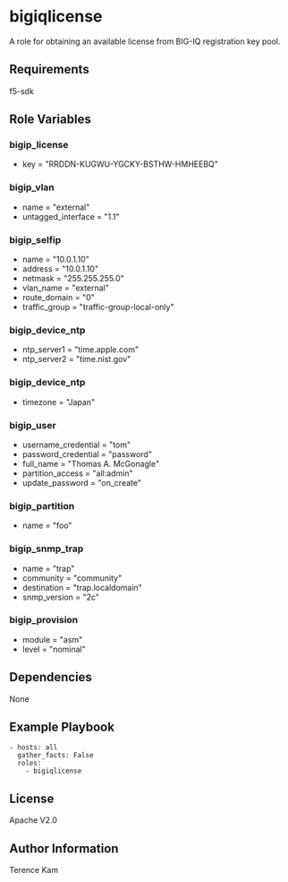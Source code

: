 bigiqlicense
=========
A role for obtaining an available license from BIG-IQ registration key pool. 

Requirements
------------
f5-sdk


Role Variables
--------------
### bigip_license
* key = "RRDDN-KUGWU-YGCKY-BSTHW-HMHEEBQ"

### bigip_vlan
* name = "external"
* untagged_interface = "1.1"

### bigip_selfip
* name = "10.0.1.10"
* address = "10.0.1.10"
* netmask = "255.255.255.0"
* vlan_name = "external"
* route_domain = "0"
* traffic_group = "traffic-group-local-only"

### bigip_device_ntp
* ntp_server1 = "time.apple.com"
* ntp_server2 = "time.nist.gov"

### bigip_device_ntp
* timezone = "Japan"

### bigip_user
* username_credential = "tom"
* password_credential = "password"
* full_name = "Thomas A. McGonagle"
* partition_access = "all:admin"
* update_password = "on_create"

### bigip_partition
* name = "foo"

### bigip_snmp_trap
* name = "trap"
* community = "community"
* destination = "trap.localdomain"
* snmp_version = "2c"

### bigip_provision
* module = "asm"
* level = "nominal"

Dependencies
------------
None

Example Playbook
----------------
    - hosts: all
      gather_facts: False
      roles:
        - bigiqlicense

License
-------
Apache V2.0

Author Information
------------------
Terence Kam
